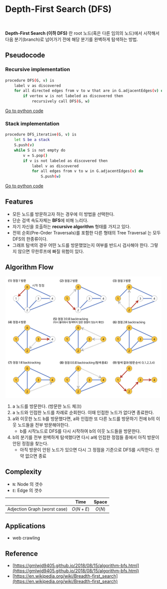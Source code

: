 
# Depth-First Search (DFS)
<p align="center">
<img src = "https://upload.wikimedia.org/wikipedia/commons/7/7f/Depth-First-Search.gif" alt="">
</p>

**Depth-First Search (이하 DFS)** 란 root 노드(혹은 다른 임의의 노드)에서 시작해서 다음 분기(branch)로 넘어가기 전에 해당 분기를 완벽하게 탐색하는 방법.

## Pseudocode
### Recursive implementation
```bash
procedure DFS(G, v) is
    label v as discovered
    for all directed edges from v to w that are in G.adjacentEdges(v) do
        if vertex w is not labeled as discovered then
            recursively call DFS(G, w)
```
[Go to python code](./recursive.py)

### Stack implementation

```bash
procedure DFS_iterative(G, v) is
    let S be a stack
    S.push(v)
    while S is not empty do
        v = S.pop()
        if v is not labeled as discovered then
            label v as discovered
            for all edges from v to w in G.adjacentEdges(v) do 
                S.push(w)
```
[Go to python code](./stack.py)


## Features
- 모든 노드를 방문하고자 하는 경우에 이 방법을 선택한다.
- 단순 검색 속도자체는 **BFS**에 비해 느리다.
- 자기 자신을 호출하는 **recursive algorithm** 형태를 가지고 있다.
- 전위 순회(Pre-Order Traversals)를 포함한 다른 형태의 Tree Traversal 는 모두 DFS의 한종류이다.
- 그래프 탐색의 경우 어떤 노드를 방문했었는지 여부를 반드시 검사해야 한다. 그렇지 않으면 무한루프에 빠질 위험이 있다.

## Algorithm Flow
<p align="center">
<img src = "./src/DFS.png" alt="">
</p>

1. a 노드를 방문한다. (방문한 노드 체크)
2. a 노드와 인접한 노드를 차례로 순회한다. 이때 인접한 노드가 없다면 종료한다.
3. a와 이웃한 노드 b를 방문했다면, a와 인접한 또 다른 노드를 방문하기 전에 b의 이웃 노드들을 전부 방문해야한다.
    - b를 시작노드로 DFS를 다시 시작하여 b의 이웃 노드들을 방문한다.
4. b의 분기를 전부 완벽하게 탐색했다면 다시 a에 인접한 정점들 중에서 아직 방문이 안된 정점을 찾는다.
    - 아직 방문이 안된 노드가 있으면 다시 그 정점을 기준으로 DFS를 시작한다. 만약 없으면 종료


## Complexity
- `N`: Node 의 갯수
- `E`: Edge 의 갯수

||Time|Space|
|:---|:---:|:---:|
|Adjection Graph (worst case)|$O(N+E)$|$O(N)$|

## Applications
- web crawling

## Reference
- [https://gmlwjd9405.github.io/2018/08/15/algorithm-bfs.html](https://gmlwjd9405.github.io/2018/08/15/algorithm-bfs.html) 
- [https://en.wikipedia.org/wiki/Breadth-first_search](https://en.wikipedia.org/wiki/Breadth-first_search)


